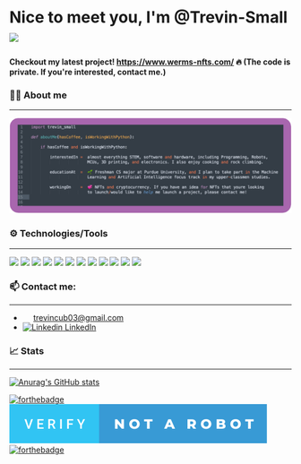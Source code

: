 # Nice to meet you, I'm @Trevin-Small <img src="https://raw.githubusercontent.com/MartinHeinz/MartinHeinz/master/wave.gif" width="30px">

#### Checkout my latest project! https://www.werms-nfts.com/ 🔥 (The code is private. If you're interested, contact me.)

### 🙋‍♂️ About me 
---
![About me code](./readme_about_me.png)

### ⚙️ Technologies/Tools
---
![](https://img.shields.io/badge/OS-macOS-informational?style=flat&logo=<LOGO_NAME>&logoColor=white&color=f571b1)
![](https://img.shields.io/badge/Editor-VS_code-informational?style=flat&logo=<LOGO_NAME>&logoColor=white&color=637eeb)
![](https://img.shields.io/badge/Editor-Sublime-informational?style=flat&logo=<LOGO_NAME>&logoColor=white&color=637eeb) 
![](https://img.shields.io/badge/Code-Python-informational?style=flat&logo=<Python>&logoColor=white&color=2bbc8a)
![](https://img.shields.io/badge/Code-Java-informational?style=flat&logo=<LOGO_NAME>&logoColor=white&color=2bbc8a)
![](https://img.shields.io/badge/Code-Solidity-informational?style=flat&logo=<LOGO_NAME>&logoColor=white&color=2bbc8a)
![](https://img.shields.io/badge/Code-C++-informational?style=flat&logo=<LOGO_NAME>&logoColor=white&color=2bbc8a) 
![](https://img.shields.io/badge/Tools-Fusion_360-informational?style=flat&logo=<LOGO_NAME>&logoColor=white&color=aebfb8)
![](https://img.shields.io/badge/Tools-Onshape-informational?style=flat&logo=<LOGO_NAME>&logoColor=white&color=aebfb8)
![](https://img.shields.io/badge/Tools-Prusa_Slicer-informational?style=flat&logo=<LOGO_NAME>&logoColor=white&color=aebfb8)
![](https://img.shields.io/badge/Platforms-Arduino-informational?style=flat&logo=<LOGO_NAME>&logoColor=white&color=ffc72e)
![](https://img.shields.io/badge/Platforms-Raspberry_Pi-informational?style=flat&logo=<LOGO_NAME>&logoColor=white&color=ffc72e)

### 📫 Contact me: 
---
- <img src="https://user-images.githubusercontent.com/47619990/132765281-e7ff7cdb-d224-4582-b7ab-89d777d6976e.png" width="15" height="12"> trevincub03@gmail.com
- [![Linkedin](https://i.stack.imgur.com/gVE0j.png) LinkedIn](https://www.linkedin.com/in/trevin-klint-small/)
&nbsp;

### 📈 Stats
---
[![Anurag's GitHub stats](https://github-readme-stats.vercel.app/api?username=Trevin-Small&count_private=true&show_icons=true&theme=cobalt)](https://github.com/anuraghazra/github-readme-stats)

[![forthebadge](https://forthebadge.com/images/badges/made-with-python.svg)](https://forthebadge.com) ![(Not a Robot)](./verify-not-a-robot.svg) [![forthebadge](https://forthebadge.com/images/badges/powered-by-coffee.svg)](https://forthebadge.com)

<!---
Trevin-Small/Trevin-Small is a ✨ special ✨ repository because its `README.md` (this file) appears on your GitHub profile.
You can click the Preview link to take a look at your changes.
--->
